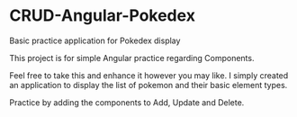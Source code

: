 # CRUD-Angular-Pokedex
Basic practice application for Pokedex display

This project is for simple Angular practice regarding Components.

Feel free to take this and enhance it however you may like.
I simply created an application to display the list of pokemon and their basic element types.

Practice by adding the components to Add, Update and Delete.
